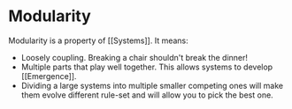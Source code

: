 # Modularity 

Modularity is a property of [[Systems]]. It means:

  - Loosely coupling. Breaking a chair shouldn't break the dinner!
  - Multiple parts that play well together. This allows systems to develop [[Emergence]]. 
  - Dividing a large systems into multiple smaller competing ones will make them evolve different rule-set and will allow you to pick the best one. 
